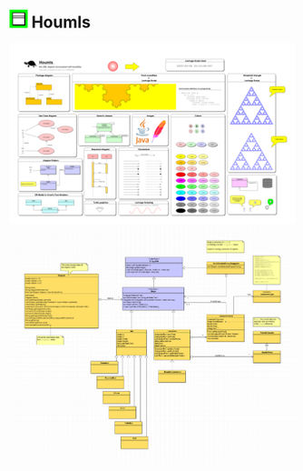 # ![alt text](src/main/resources/org/homs/houmls/houmls.png) Houmls

![alt text](welcome.png)
![alt text](houmls-white-paper.png)

